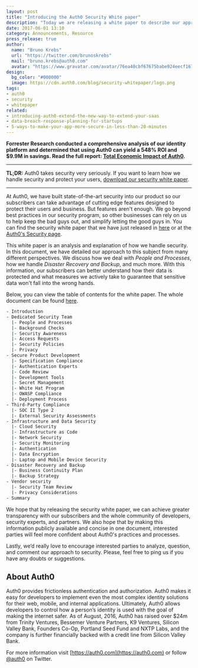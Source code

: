 ```yaml
---
layout: post
title: "Introducing the Auth0 Security White paper"
description: "Today we are releasing a white paper to describe our approach to security so that our subscribers can understand how their data is protected"
date: 2017-06-01 13:10
category: Announcements, Resource
press_release: true
author:
  name: "Bruno Krebs"
  url: "https://twitter.com/brunoskrebs"
  mail: "bruno.krebs@auth0.com"
  avatar: "https://www.gravatar.com/avatar/76ea40cbf67675babe924eecf167b9b8?s=60"
design:
  bg_color: "#000000"
  image: https://cdn.auth0.com/blog/security-whitepaper/logo.png
tags:
- auth0
- security
- whitepaper
related:
- introducing-auth0-extend-the-new-way-to-extend-your-saas
- data-breach-response-planning-for-startups
- 5-ways-to-make-your-app-more-secure-in-less-than-20-minutes
---
```


<div class="alert alert-info alert-icon">
  <i class="icon-budicon-500"></i>
  <strong>Forrester Research conducted a comprehensive analysis of our identity platform and determined that using Auth0 can yield a 548% ROI and $9.9M in savings. Read the full report: <a href="https://resources.auth0.com/forrester-tei-research-case-study/">Total Economic Impact of Auth0</a>.</strong>
</div>

---

**TL;DR:** Auth0 takes security very seriously. If you want to learn how we handle security and protect your users, [download our security white paper](https://cdn.auth0.com/website/security/auth0s-information-security-wp.pdf).

---


At Auth0, we have built state-of-the-art security into our product so our subscribers can take advantage of cutting edge features designed to protect their users and business. But features aren't enough. We go beyond best practices in our security program, so other businesses can rely on us to help keep the bad guys out, and simplify letting the good guys in. You can find the security white paper that we have just released in [here](https://cdn.auth0.com/website/security/auth0s-information-security-wp.pdf) or at the [Auth0's Security page](https://auth0.com/security).

This white paper is an analysis and explanation of how we handle security. In this document, we have detailed our approach to this subject from many different perspectives. We discuss how we deal with *People and Processes*, how we handle *Disaster Recovery and Backup*, and much more. With this information, our subscribers can better understand how their data is protected and what measures we actively take to guarantee that sensitive data won't fall into the wrong hands.

Below, you can view the table of contents for the white paper. The whole document can be found [here](https://cdn.auth0.com/website/security/auth0s-information-security.pdf).

```bash
- Introduction
- Dedicated Security Team
  |- People and Processes
  |- Background Checks
  |- Security Awareness
  |- Access Requests
  |- Security Policies
  |- Privacy
- Secure Product Development
  |- Specification Compliance
  |- Authentication Experts
  |- Code Review
  |- Development Tools
  |- Secret Management
  |- White Hat Program
  |- OWASP Compliance
  |- Deployment Process
- Third-Party Compliance
  |- SOC II Type 2
  |- External Security Assessments
- Infrastructure and Data Security
  |- Cloud Security
  |- Infrastructure as Code
  |- Network Security
  |- Security Monitoring
  |- Authentication
  |- Data Encryption
  |- Laptop and Mobile Device Security
- Disaster Recovery and Backup
  |- Business Continuity Plan
  |- Backup Strategy
- Vendor security
  |- Security Team Review
  |- Privacy Considerations
- Summary
```

We hope that by releasing the security white paper, we can achieve greater transparency with our subscribers and the whole community of developers, security experts, and partners. We also hope that by making this information publicly available and concise in one document, interested parties will feel more confident about Auth0's practices and processes.

Lastly, we’d really love to encourage interested parties to analyze, question, and comment our approach to security. Please, feel free to ping us if you have any doubts or suggestions.

## About Auth0

Auth0 provides frictionless authentication and authorization. Auth0 makes it easy for developers to implement even the most complex identity solutions for their web, mobile, and internal applications. Ultimately, Auth0 allows developers to control how a person’s identity is used with the goal of making the internet safer. As of August, 2016, Auth0 has raised over $24m from Trinity Ventures, Bessemer Venture Partners, K9 Ventures, Silicon Valley Bank, Founders Co-Op, Portland Seed Fund and NXTP Labs, and the company is further financially backed with a credit line from Silicon Valley Bank.

For more information visit [https://auth0.com](https://auth0.com) or follow [@auth0](https://twitter.com/auth0) on Twitter.
